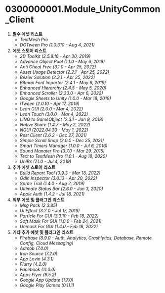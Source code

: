 # 0300000001.Module_UnityCommon_Client
1. **필수 에셋 리스트**
	- *TextMesh Pro*
	- *DOTween Pro (1.0.310 - Aug 4, 2021)*
2. **에셋 스토어 리스트**
	- *2D Toolkit (2.5.8.16 - Apr 30, 2019)*
	- *Advance Object Pool (1.1.0 - May 6, 2019)*
	- *Anti Cheat Free (3.1.0 - Apr 25, 2022)*
	- *Asset Usage Detector (2.2.1 - Apr 25, 2022)*
	- *Bezier Solution (2.3.1 - Apr 25, 2022)*
	- *Bitmap Font Importer (2.4.1 - May 6, 2019)*
	- *Enhanced Hierarchy (2.4.5 - May 5, 2020)*
	- *Enhanced Scroller (2.33.0 - Apr 6, 2022)*
	- *Google Sheets to Unity (1.0.0 - Mar 18, 2019)*
	- *iTween (2.0.10 - Apr 17, 2019)*
	- *Lean GUI (2.0.0 - Mar 4, 2022)*
	- *Lean Touch (3.0.0 - Mar 4, 2022)*
	- *LINQ to GameObject (2.3.1 - Jan 9, 2018)*
	- *Native Share (1.4.7 - May 2, 2022)*
	- *NGUI (2022.04.30 - May 1, 2022)*
	- *Rest Client (2.6.2 - Dec 27, 2021)*
	- *Simple Scroll Snap (2.0.0 - Dec 25, 2021)*
	- *Smart Timers Manager (1.0.0 - Jul 6, 2016)*
	- *Sound Manater Pro (3.7.0 - Mar 29, 2015)*
	- *Text to TextMesh Pro (1.0.1 - Aug 18, 2020)*
	- *UniRx (7.1.0 - Jul 4, 2019)*
3. **추가 에셋 스토어 리스트**
	- *Build Report Tool (3.9.3 - Mar 18, 2022)*
	- *Odin Inspector (3.0.13 - Apr 20, 2022)*
	- *Sprite Trail (1.4.0 - Aug 2, 2019)*
	- *Ultimate Status Bar (2.6.0 - Jun 3, 2020)*
	- *Apple Auth (1.4.2 - Jul 18, 2021)*
4. **외부 에셋 및 플러그인 리스트**
	- *Msg Pack (2.3.85)*
	- *UI Effect (3.2.0 - Jul 17, 2019)*
	- *Particle For GUI (3.3.10 - Feb 18, 2022)*
	- *Soft Mask For GUI (1.0.0 - Feb 24, 2021)*
	- *Unmask For GUI (1.4.0 - Feb 18, 2022)*
5. **기타 추가 에셋 및 플러그인 리스트**
	- *Firebase (8.9.0 - Auth, Analytics, Crashlytics, Database, Remote Config, Cloud Messaging)*
	- *Admob (7.0.0)*
	- *Iron Source (7.2.0)*
	- *App Lovin (4.3.1)*
	- *Flurry (4.2.0)*
	- *Facebook (11.0.0)*
	- *Apps Flyer (6.5.2)*
	- *Google App Update (1.7.0)*
	- *Google Play Games (0.11.1)*